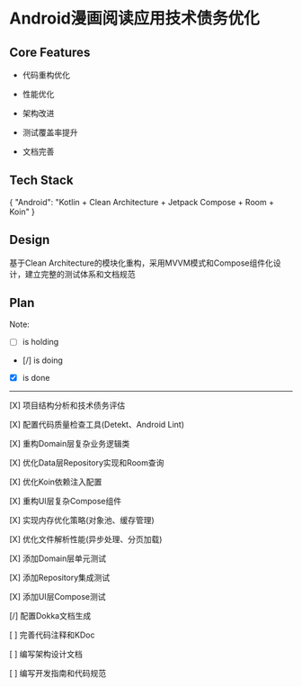 # Android漫画阅读应用技术债务优化

## Core Features

- 代码重构优化

- 性能优化

- 架构改进

- 测试覆盖率提升

- 文档完善

## Tech Stack

{
  "Android": "Kotlin + Clean Architecture + Jetpack Compose + Room + Koin"
}

## Design

基于Clean Architecture的模块化重构，采用MVVM模式和Compose组件化设计，建立完整的测试体系和文档规范

## Plan

Note: 

- [ ] is holding
- [/] is doing
- [X] is done

---

[X] 项目结构分析和技术债务评估

[X] 配置代码质量检查工具(Detekt、Android Lint)

[X] 重构Domain层复杂业务逻辑类

[X] 优化Data层Repository实现和Room查询

[X] 优化Koin依赖注入配置

[X] 重构UI层复杂Compose组件

[X] 实现内存优化策略(对象池、缓存管理)

[X] 优化文件解析性能(异步处理、分页加载)

[X] 添加Domain层单元测试

[X] 添加Repository集成测试

[X] 添加UI层Compose测试

[/] 配置Dokka文档生成

[ ] 完善代码注释和KDoc

[ ] 编写架构设计文档

[ ] 编写开发指南和代码规范
